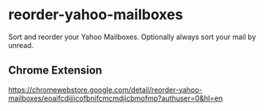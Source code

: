 # reorder-yahoo-mailboxes
Sort and reorder your Yahoo Mailboxes. Optionally always sort your mail by unread.

## Chrome Extension
https://chromewebstore.google.com/detail/reorder-yahoo-mailboxes/eoaifcdijjicofbnifcmcmdjicbmofmp?authuser=0&hl=en